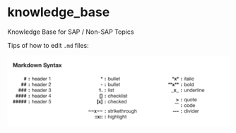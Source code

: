 # knowledge_base
Knowledge Base for SAP / Non-SAP Topics

Tips of how to edit `.md` files:

![alt text](imgs/image.png)